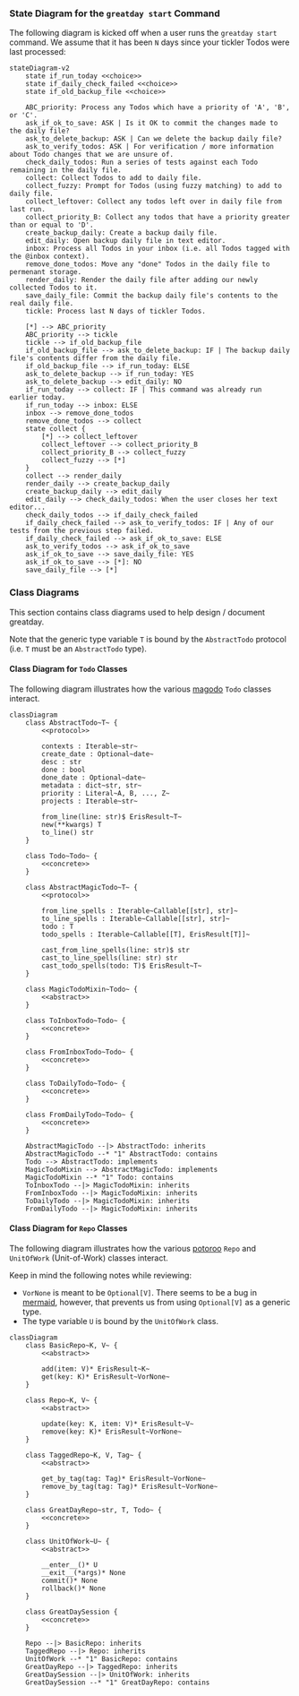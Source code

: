 ### State Diagram for the `greatday start` Command

The following diagram is kicked off when a user runs the `greatday start`
command. We assume that it has been `N` days since your tickler Todos were last
processed:

```mermaid
stateDiagram-v2
    state if_run_today <<choice>>
    state if_daily_check_failed <<choice>>
    state if_old_backup_file <<choice>>

    ABC_priority: Process any Todos which have a priority of 'A', 'B', or 'C'.
    ask_if_ok_to_save: ASK | Is it OK to commit the changes made to the daily file?
    ask_to_delete_backup: ASK | Can we delete the backup daily file?
    ask_to_verify_todos: ASK | For verification / more information about Todo changes that we are unsure of.
    check_daily_todos: Run a series of tests against each Todo remaining in the daily file.
    collect: Collect Todos to add to daily file.
    collect_fuzzy: Prompt for Todos (using fuzzy matching) to add to daily file.
    collect_leftover: Collect any todos left over in daily file from last run.
    collect_priority_B: Collect any todos that have a priority greater than or equal to 'D'.
    create_backup_daily: Create a backup daily file.
    edit_daily: Open backup daily file in text editor.
    inbox: Process all Todos in your inbox (i.e. all Todos tagged with the @inbox context).
    remove_done_todos: Move any "done" Todos in the daily file to permenant storage.
    render_daily: Render the daily file after adding our newly collected Todos to it.
    save_daily_file: Commit the backup daily file's contents to the real daily file.
    tickle: Process last N days of tickler Todos.

    [*] --> ABC_priority
    ABC_priority --> tickle
    tickle --> if_old_backup_file
    if_old_backup_file --> ask_to_delete_backup: IF | The backup daily file's contents differ from the daily file.
    if_old_backup_file --> if_run_today: ELSE
    ask_to_delete_backup --> if_run_today: YES
    ask_to_delete_backup --> edit_daily: NO
    if_run_today --> collect: IF | This command was already run earlier today.
    if_run_today --> inbox: ELSE
    inbox --> remove_done_todos
    remove_done_todos --> collect
    state collect {
        [*] --> collect_leftover
        collect_leftover --> collect_priority_B
        collect_priority_B --> collect_fuzzy
        collect_fuzzy --> [*]
    }
    collect --> render_daily
    render_daily --> create_backup_daily
    create_backup_daily --> edit_daily
    edit_daily --> check_daily_todos: When the user closes her text editor...
    check_daily_todos --> if_daily_check_failed
    if_daily_check_failed --> ask_to_verify_todos: IF | Any of our tests from the previous step failed.
    if_daily_check_failed --> ask_if_ok_to_save: ELSE
    ask_to_verify_todos --> ask_if_ok_to_save
    ask_if_ok_to_save --> save_daily_file: YES
    ask_if_ok_to_save --> [*]: NO
    save_daily_file --> [*]
```

### Class Diagrams

This section contains class diagrams used to help design / document greatday.

Note that the generic type variable `T` is bound by the `AbstractTodo`
protocol (i.e. `T` must be an `AbstractTodo` type).

#### Class Diagram for `Todo` Classes

The following diagram illustrates how the various [magodo][1] `Todo` classes
interact.

```mermaid
classDiagram
    class AbstractTodo~T~ {
        <<protocol>>

        contexts : Iterable~str~
        create_date : Optional~date~
        desc : str
        done : bool
        done_date : Optional~date~
        metadata : dict~str, str~
        priority : Literal~A, B, ..., Z~
        projects : Iterable~str~

        from_line(line: str)$ ErisResult~T~
        new(**kwargs) T
        to_line() str
    }

    class Todo~Todo~ {
        <<concrete>>
    }

    class AbstractMagicTodo~T~ {
        <<protocol>>

        from_line_spells : Iterable~Callable[[str], str]~
        to_line_spells : Iterable~Callable[[str], str]~
        todo : T
        todo_spells : Iterable~Callable[[T], ErisResult[T]]~

        cast_from_line_spells(line: str)$ str
        cast_to_line_spells(line: str) str
        cast_todo_spells(todo: T)$ ErisResult~T~
    }

    class MagicTodoMixin~Todo~ {
        <<abstract>>
    }

    class ToInboxTodo~Todo~ {
        <<concrete>>
    }

    class FromInboxTodo~Todo~ {
        <<concrete>>
    }

    class ToDailyTodo~Todo~ {
        <<concrete>>
    }

    class FromDailyTodo~Todo~ {
        <<concrete>>
    }

    AbstractMagicTodo --|> AbstractTodo: inherits
    AbstractMagicTodo --* "1" AbstractTodo: contains
    Todo --> AbstractTodo: implements
    MagicTodoMixin --> AbstractMagicTodo: implements
    MagicTodoMixin --* "1" Todo: contains
    ToInboxTodo --|> MagicTodoMixin: inherits
    FromInboxTodo --|> MagicTodoMixin: inherits
    ToDailyTodo --|> MagicTodoMixin: inherits
    FromDailyTodo --|> MagicTodoMixin: inherits
```

#### Class Diagram for `Repo` Classes

The following diagram illustrates how the various [potoroo][2] `Repo` and `UnitOfWork`
(Unit-of-Work) classes interact.

Keep in mind the following notes while reviewing:

* `VorNone` is meant to be `Optional[V]`. There seems to be a bug in
  [mermaid][3], however, that prevents us from using `Optional[V]` as a generic
  type.
* The type variable `U` is bound by the `UnitOfWork` class.

```mermaid
classDiagram
    class BasicRepo~K, V~ {
        <<abstract>>

        add(item: V)* ErisResult~K~
        get(key: K)* ErisResult~VorNone~
    }

    class Repo~K, V~ {
        <<abstract>>

        update(key: K, item: V)* ErisResult~V~
        remove(key: K)* ErisResult~VorNone~
    }

    class TaggedRepo~K, V, Tag~ {
        <<abstract>>

        get_by_tag(tag: Tag)* ErisResult~VorNone~
        remove_by_tag(tag: Tag)* ErisResult~VorNone~
    }

    class GreatDayRepo~str, T, Todo~ {
        <<concrete>>
    }

    class UnitOfWork~U~ {
        <<abstract>>

        __enter__()* U
        __exit__(*args)* None
        commit()* None
        rollback()* None
    }

    class GreatDaySession {
        <<concrete>>
    }

    Repo --|> BasicRepo: inherits
    TaggedRepo --|> Repo: inherits
    UnitOfWork --* "1" BasicRepo: contains
    GreatDayRepo --|> TaggedRepo: inherits
    GreatDaySession --|> UnitOfWork: inherits
    GreatDaySession --* "1" GreatDayRepo: contains
```

[1]: https://github.com/bbugyi200/magodo
[2]: https://github.com/bbugyi200/potoroo
[3]: https://github.com/mermaid-js/mermaid
